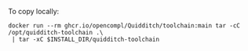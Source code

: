 To copy locally:
```
docker run --rm ghcr.io/opencompl/Quidditch/toolchain:main tar -cC /opt/quidditch-toolchain .\
 | tar -xC $INSTALL_DIR/quidditch-toolchain
```
